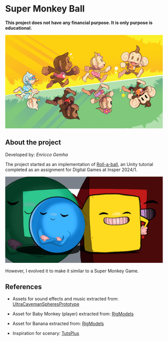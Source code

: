 # Super Monkey Ball

**This project does not have any financial purpose. It is only purpose is educational.**

![Super Monkey Ball](./docs/img/superMonkeyBall.jpg)

## About the project

Developed by: _Enricco Gemha_

The project started as an implementation of [Roll-a-ball](https://learn.unity.com/project/roll-a-ball?uv=2022.3), an Unity tutorial completed as an assignment for Digital Games at Insper 2024/1.

![Cover photo for Roll-a-ball in Unity](./docs/img/rollaball.webp)

However, I evolved it to make it similar to a Super Monkey Game.

## References

- Assets for sound effects and music extracted from: [UltraCavemanSpheresPrototype](https://github.com/grego-git/UltraCavemanSpheresPrototype.git)

- Asset for Baby Monkey (player) extracted from: [RigModels](https://rigmodels.com/model.php?view=Baby_Monkey-3d-model__UNW3W30HV9IVQPS3JBNOJX1TC&searchkeyword=monkey%20ball&manualsearch=1)

- Asset for Banana extracted from: [RigModels](https://rigmodels.com/model.php?view=Bunch_of_Bananas-3d-model__KUV5RBXJWV2HESIWIHSPLKQ8O)

- Inspiration for scenary: [TutsPlus](https://code.tutsplus.com/develop-a-monkey-ball-inspired-game-with-unity--cms-21416t)
